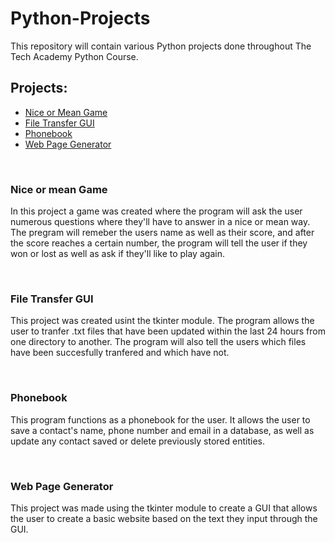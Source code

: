 # Python-Projects
This repository will contain various Python projects done throughout The Tech Academy Python Course.
<br>
<h2>Projects:</h2>
  <ul>
    <li><a href="https://github.com/Stevo1998/Python-Projects/blob/main/Nice_or_Mean_Game">Nice or Mean Game</a></li>
    <li><a href="https://github.com/Stevo1998/Python-Projects/blob/main/File_Transfer">File Transfer GUI</a></li>
    <li><a href="https://github.com/Stevo1998/Python-Projects/tree/main/Phonebook_Assignment">Phonebook</a></li>
    <li><a href="https://github.com/Stevo1998/Python-Projects/tree/main/Web%20Page%20Generator">Web Page Generator</a></li>
  </ul>
<br>
<h3>Nice or mean Game</h3>
  <p>In this project a game was created where the program will ask the user numerous questions where they'll have to answer in a nice  or mean way. The pregram will remeber the users name as well as their score, and after the score reaches a certain number, the program will tell the user if they won or lost as well as ask if they'll like to play again.</p>
<br>
<h3>File Transfer GUI</h3>
  <p>This project was created usint the tkinter module. The  program allows the user to tranfer .txt files that have been updated within the last 24 hours from one directory to another. The program will also tell the users which files have been succesfully tranfered and which have not.</p>
 <br>
<h3>Phonebook</h3>
  <p>This program functions as a phonebook for the user. It allows the user to save a contact's name, phone number and email in a database, as well as update any contact saved or delete previously stored entities.</p>
<br>
<h3>Web Page Generator</h3>
  <p>This project was made using the tkinter module to create a GUI that allows the user to create a basic website based on the text they input through the GUI.</p>

